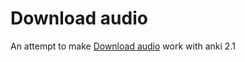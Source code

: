 Download audio
============

An attempt to make [Download audio](http://ospalh.github.io/anki-addons/Download%20audio.html) work with anki 2.1 

